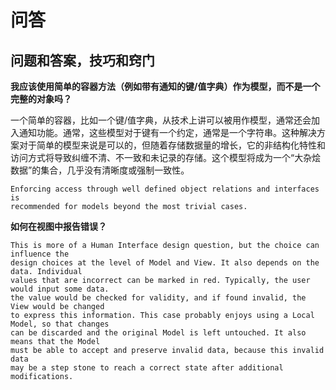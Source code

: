 # 问答

## 问题和答案，技巧和窍门

**我应该使用简单的容器方法（例如带有通知的键/值字典）作为模型，而不是一个完整的对象吗？**

一个简单的容器，比如一个键/值字典，从技术上讲可以被用作模型，通常还会加入通知功能。通常，这些模型对于键有一个约定，通常是一个字符串。这种解决方案对于简单的模型来说是可以的，但随着存储数据量的增长，它的非结构化特性和访问方式将导致纠缠不清、不一致和未记录的存储。这个模型将成为一个“大杂烩数据”的集合，几乎没有清晰度或强制一致性。

```
Enforcing access through well defined object relations and interfaces is
recommended for models beyond the most trivial cases. 
```

**如何在视图中报告错误？**

```
This is more of a Human Interface design question, but the choice can influence the
design choices at the level of Model and View. It also depends on the data. Individual
values that are incorrect can be marked in red. Typically, the user would input some data.
the value would be checked for validity, and if found invalid, the View would be changed
to express this information. This case probably enjoys using a Local Model, so that changes
can be discarded and the original Model is left untouched. It also means that the Model
must be able to accept and preserve invalid data, because this invalid data
may be a step stone to reach a correct state after additional modifications. 
```
